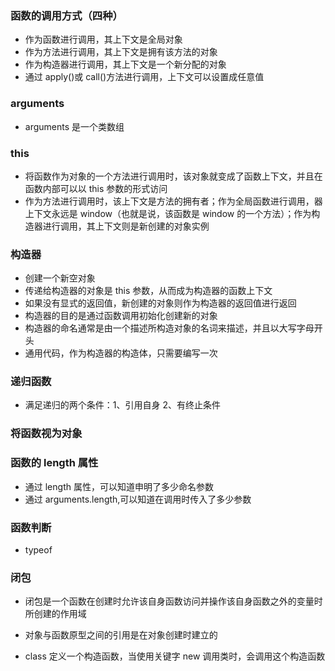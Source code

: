 ### 函数的调用方式（四种）

- 作为函数进行调用，其上下文是全局对象
- 作为方法进行调用，其上下文是拥有该方法的对象
- 作为构造器进行调用，其上下文是一个新分配的对象
- 通过 apply()或 call()方法进行调用，上下文可以设置成任意值

### arguments

- arguments 是一个类数组

### this

- 将函数作为对象的一个方法进行调用时，该对象就变成了函数上下文，并且在函数内部可以以 this 参数的形式访问
- 作为方法进行调用时，该上下文是方法的拥有者；作为全局函数进行调用，器上下文永远是 window（也就是说，该函数是 window 的一个方法）；作为构造器进行调用，其上下文则是新创建的对象实例

### 构造器

- 创建一个新空对象
- 传递给构造器的对象是 this 参数，从而成为构造器的函数上下文
- 如果没有显式的返回值，新创建的对象则作为构造器的返回值进行返回
- 构造器的目的是通过函数调用初始化创建新的对象
- 构造器的命名通常是由一个描述所构造对象的名词来描述，并且以大写字母开头
- 通用代码，作为构造器的构造体，只需要编写一次

### 递归函数

- 满足递归的两个条件：1、引用自身 2、有终止条件

### 将函数视为对象

### 函数的 length 属性

- 通过 length 属性，可以知道申明了多少命名参数
- 通过 arguments.length,可以知道在调用时传入了多少参数

### 函数判断

- typeof
### 闭包
- 闭包是一个函数在创建时允许该自身函数访问并操作该自身函数之外的变量时所创建的作用域


- 对象与函数原型之间的引用是在对象创建时建立的
- class 定义一个构造函数，当使用关键字 new 调用类时，会调用这个构造函数
